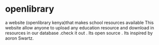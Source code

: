 # openlibrary
a website (openlibrary kenya)that makes school resources available
This website allow anyone to upload any education 
resource and download in resources in our
 database .check it out .
Its open source .
Its inspired by aoron Swartz.

